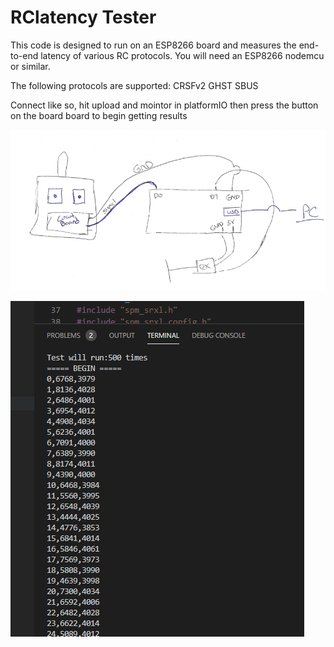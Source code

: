 # RClatency Tester
This code is designed to run on an ESP8266 board and measures the end-to-end latency of various RC protocols. You will need an ESP8266 nodemcu or similar. 

The following protocols are supported:
CRSFv2
GHST
SBUS

Connect like so, hit upload and mointor in platformIO then press the button on the board board to begin getting results 

![Wiring](shitty_diagram.png)

![Output Screenshot](screenshot.png)